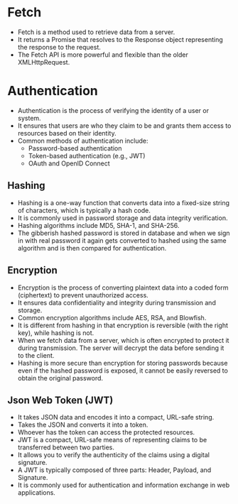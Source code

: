 # Fetch 
- Fetch is a method used to retrieve data from a server.
- It returns a Promise that resolves to the Response object representing the response to the request.
- The Fetch API is more powerful and flexible than the older XMLHttpRequest.

# Authentication
- Authentication is the process of verifying the identity of a user or system.
- It ensures that users are who they claim to be and grants them access to resources based on their identity.
- Common methods of authentication include:
  - Password-based authentication
  - Token-based authentication (e.g., JWT)
  - OAuth and OpenID Connect

## Hashing 
- Hashing is a one-way function that converts data into a fixed-size string of characters, which is typically a hash code.
- It is commonly used in password storage and data integrity verification.
- Hashing algorithms include MD5, SHA-1, and SHA-256.
- The gibberish hashed password is stored in database and when we sign in with real password it again gets converted to hashed using the same algorithm and is then compared for authentication.

## Encryption
- Encryption is the process of converting plaintext data into a coded form (ciphertext) to prevent unauthorized access.
- It ensures data confidentiality and integrity during transmission and storage.
- Common encryption algorithms include AES, RSA, and Blowfish.
- It is different from hashing in that encryption is reversible (with the right key), while hashing is not.
- When we fetch data from a server, which is often encrypted to protect it during transmission. The server will decrypt the data before sending it to the client.
- Hashing is more secure than encryption for storing passwords because even if the hashed password is exposed, it cannot be easily reversed to obtain the original password.

## Json Web Token (JWT)
- It takes JSON data and encodes it into a compact, URL-safe string.
- Takes the JSON and converts it into a token.
- Whoever has the token can access the protected resources.
- JWT is a compact, URL-safe means of representing claims to be transferred between two parties.
- It allows you to verify the authenticity of the claims using a digital signature.
- A JWT is typically composed of three parts: Header, Payload, and Signature.
- It is commonly used for authentication and information exchange in web applications.